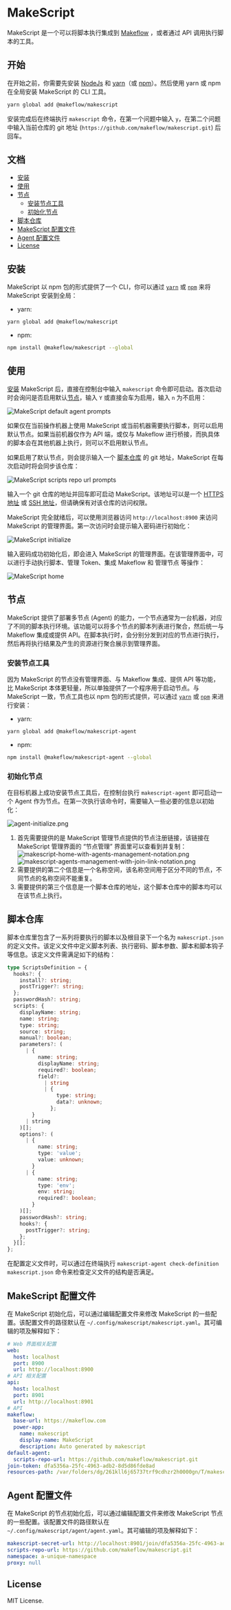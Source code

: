 # MakeScript

MakeScript 是一个可以将脚本执行集成到 [Makeflow](https://www.makeflow.com) ，或者通过 API 调用执行脚本的工具。

## 开始

在开始之前，你需要先安装 [NodeJs](https://nodejs.org) 和 [yarn](https://yarnpkg.com/getting-started/install)（或 [npm](https://docs.npmjs.com/about-npm)）。然后使用 yarn 或 npm 在全局安装 MakeScript 的 CLI 工具。

```bash
yarn global add @makeflow/makescript
```

安装完成后在终端执行 `makescript` 命令，在第一个问题中输入 `y`，在第二个问题中输入当前仓库的 git 地址 (`https://github.com/makeflow/makescript.git`) 后回车。

## 文档

<!-- START doctoc generated TOC please keep comment here to allow auto update -->
<!-- DON'T EDIT THIS SECTION, INSTEAD RE-RUN doctoc TO UPDATE -->

- [安装](#%E5%AE%89%E8%A3%85)
- [使用](#%E4%BD%BF%E7%94%A8)
- [节点](#%E8%8A%82%E7%82%B9)
  - [安装节点工具](#%E5%AE%89%E8%A3%85%E8%8A%82%E7%82%B9%E5%B7%A5%E5%85%B7)
  - [初始化节点](#%E5%88%9D%E5%A7%8B%E5%8C%96%E8%8A%82%E7%82%B9)
- [脚本仓库](#%E8%84%9A%E6%9C%AC%E4%BB%93%E5%BA%93)
- [MakeScript 配置文件](#makescript-%E9%85%8D%E7%BD%AE%E6%96%87%E4%BB%B6)
- [Agent 配置文件](#agent-%E9%85%8D%E7%BD%AE%E6%96%87%E4%BB%B6)
- [License](#license)

<!-- END doctoc generated TOC please keep comment here to allow auto update -->

## 安装

MakeScript 以 npm 包的形式提供了一个 CLI，你可以通过 [`yarn`](https://yarnpkg.com/getting-started/install) 或 [`npm`](https://docs.npmjs.com/about-npm) 来将 MakeScript 安装到全局：

- yarn:

```bash
yarn global add @makeflow/makescript
```

- npm:

```bash
npm install @makeflow/makescript --global
```

## 使用

[安装](#安装) MakeScript 后，直接在控制台中输入 `makescript` 命令即可启动。首次启动时会询问是否启用默认[节点](#节点)，输入 `Y` 或直接会车为启用，输入 `n` 为不启用：

![MakeScript default agent prompts](images/makescript-default-agent-prompts.png)

如果仅在当前操作机器上使用 MakeScript 或当前机器需要执行脚本，则可以启用默认节点。如果当前机器仅作为 API 端，或仅与 Makeflow 进行桥接，而执具体的脚本会在其他机器上执行，则可以不启用默认节点。

如果启用了默认节点，则会提示输入一个 [脚本仓库](#脚本仓库) 的 git 地址，MakeScript 在每次启动时将会同步该仓库：

![MakeScript scripts repo url prompts](images/makescript-scripts-repo-url-prompts.png)

输入一个 git 仓库的地址并回车即可启动 MakeScript。该地址可以是一个 [HTTPS 地址](https://docs.github.com/en/free-pro-team@latest/github/using-git/which-remote-url-should-i-use#cloning-with-https-urls) 或 [SSH 地址](https://docs.github.com/en/free-pro-team@latest/github/using-git/which-remote-url-should-i-use#cloning-with-ssh-urls)，但请确保有对该仓库的访问权限。

MakeScript 完全就绪后，可以使用浏览器访问 `http://localhost:8900` 来访问 MakeScript 的管理界面。第一次访问时会提示输入密码进行初始化：

![MakeScript initialize](images/makescript-initialize.png)

输入密码成功初始化后，即会进入 MakeScript 的管理界面。在该管理界面中，可以进行手动执行脚本、管理 Token、集成 Makeflow 和 管理节点 等操作：

![MakeScript home](images/makescript-home.png)

## 节点

MakeScript 提供了部署多节点 (Agent) 的能力，一个节点通常为一台机器，对应了不同的脚本执行环境。该功能可以将多个节点的脚本列表进行聚合，然后统一与 Makeflow 集成或提供 API。在脚本执行时，会分别分发到对应的节点进行执行，然后再将执行结果及产生的资源进行聚合展示到管理界面。

### 安装节点工具

因为 MakeScript 的节点没有管理界面、与 Makeflow 集成、提供 API 等功能，比 MakeScript 本体更轻量，所以单独提供了一个程序用于启动节点。与 MakeScript 一致，节点工具也以 npm 包的形式提供，可以通过 [`yarn`](https://yarnpkg.com/getting-started/install) 或 [`npm`](https://docs.npmjs.com/about-npm) 来进行安装：

- yarn:

```bash
yarn global add @makeflow/makescript-agent
```

- npm:

```bash
npm install @makeflow/makescript-agent --global
```

### 初始化节点

在目标机器上成功安装节点工具后，在控制台执行 `makescript-agent` 即可启动一个 Agent 作为节点。在第一次执行该命令时，需要输入一些必要的信息以初始化：

![agent-initialize.png](images/agent-initialize.png)

1. 首先需要提供的是 MakeScript 管理节点提供的节点注册链接，该链接在 MakeScript 管理界面的 “节点管理” 界面里可以查看到并复制：
   ![makescript-home-with-agents-management-notation.png](images/makescript-home-with-agents-management-notation.png)
   ![makescript-agents-management-with-join-link-notation.png](images/makescript-agents-management-with-join-link-notation.png)
2. 需要提供的第二个信息是一个名称空间，该名称空间用于区分不同的节点，不同节点的名称空间不能重复。
3. 需要提供的第三个信息是一个脚本仓库的地址，这个脚本仓库中的脚本均可以在该节点上执行。

## 脚本仓库

脚本仓库里包含了一系列将要执行的脚本以及根目录下一个名为 `makescript.json` 的定义文件。该定义文件中定义脚本列表、执行密码、脚本参数、脚本和脚本钩子等信息。该定义文件需满足如下的结构：

```ts
type ScriptsDefinition = {
  hooks?: {
    install?: string;
    postTrigger?: string;
  };
  passwordHash?: string;
  scripts: {
    displayName: string;
    name: string;
    type: string;
    source: string;
    manual?: boolean;
    parameters?: (
      | {
          name: string;
          displayName: string;
          required?: boolean;
          field?:
            | string
            | {
                type: string;
                data?: unknown;
              };
        }
      | string
    )[];
    options?: (
      | {
          name: string;
          type: 'value';
          value: unknown;
        }
      | {
          name: string;
          type: 'env';
          env: string;
          required?: boolean;
        }
    )[];
    passwordHash?: string;
    hooks?: {
      postTrigger?: string;
    };
  }[];
};
```

在配置定义文件时，可以通过在终端执行 `makescript-agent check-definition makescript.json` 命令来检查定义文件的结构是否满足。

## MakeScript 配置文件

在 MakeScript 初始化后，可以通过编辑配置文件来修改 MakeScript 的一些配置。该配置文件的路径默认在 `~/.config/makescript/makescript.yaml`。其可编辑的项及解释如下：

```yaml
# Web 界面相关配置
web:
  host: localhost
  port: 8900
  url: http://localhost:8900
# API 相关配置
api:
  host: localhost
  port: 8901
  url: http://localhost:8901
# API
makeflow:
  base-url: https://makeflow.com
  power-app:
    name: makescript
    display-name: MakeScript
    description: Auto generated by makescript
default-agent:
  scripts-repo-url: https://github.com/makeflow/makescript.git
join-token: dfa5356a-25fc-4963-adb2-8d5d86fde8ad
resources-path: /var/folders/dg/261kll6j65737trf9cdhzr2h0000gn/T/makescript-resources
```

## Agent 配置文件

在 MakeScript 的节点初始化后，可以通过编辑配置文件来修改 MakeScript 节点的一些配置。该配置文件的路径默认在 `~/.config/makescript/agent/agent.yaml`。其可编辑的项及解释如下：

```yaml
makescript-secret-url: http://localhost:8901/join/dfa5356a-25fc-4963-adb2-8d5d86fde8ad
scripts-repo-url: https://github.com/makeflow/makescript.git
namespace: a-unique-namespace
proxy: null
```

## License

MIT License.
